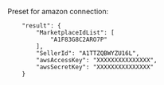 

Preset for amazon connection:

```
    "result": {
        "MarketplaceIdList": [
            "A1F83G8C2ARO7P"
        ],
        "SellerId": "A1TTZQBWYZU16L",
        "awsAccessKey": "XXXXXXXXXXXXXXX",
        "awsSecretKey": "XXXXXXXXXXXXXXX"
    }
```
